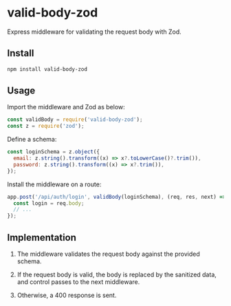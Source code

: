 # valid-body-zod

Express middleware for validating the request body with Zod.

## Install

```bash
npm install valid-body-zod
```

## Usage

Import the middleware and Zod as below:

```js
const validBody = require('valid-body-zod');
const z = require('zod');
```

Define a schema:

```js
const loginSchema = z.object({
  email: z.string().transform((x) => x?.toLowerCase()?.trim()),
  password: z.string().transform((x) => x?.trim()),
});
```

Install the middleware on a route:

```js
app.post('/api/auth/login', validBody(loginSchema), (req, res, next) => {
  const login = req.body;
  // ...
});
```

## Implementation

1. The middleware validates the request body against the provided schema.

2. If the request body is valid, the body is replaced by the sanitized data, and control passes to the next middleware.

3. Otherwise, a 400 response is sent.
